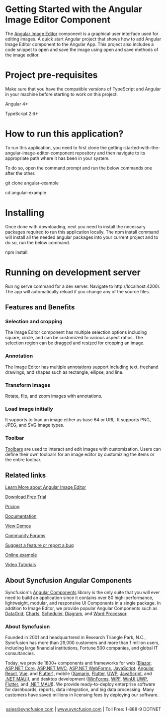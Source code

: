 # Getting Started with the Angular Image Editor Component

The [Angular Image Editor](https://www.syncfusion.com/angular-components/angular-image-editor?utm_source=github&utm_medium=listing&utm_campaign=angular-image-editor-github-samples) component is a graphical user interface used for editing images. A quick start Angular project that shows how to add Angular Image Editor component to the Angular App. This project also includes a code snippet to open and save the image using open and save methods of the image editor. 

# Project pre-requisites

Make sure that you have the compatible versions of TypeScript and Angular in your machine before starting to work on this project.

Angular 4+

TypeScript 2.6+

# How to run this application?

To run this application, you need to first clone the getting-started-with-the-angular-image-editor-component repository and then navigate to its appropriate path where it has been in your system.

To do so, open the command prompt and run the below commands one after the other.

git clone angular-example

cd angular-example

# Installing

Once done with downloading, next you need to install the necessary packages required to run this application locally. The npm install command will install all the needed angular packages into your current project and to do so, run the below command.

npm install

# Running on development server

Run ng serve command for a dev server. Navigate to http://localhost:4200/. The app will automatically reload if you change any of the source files.

## Features and Benefits

### Selection and cropping

The Image Editor component has multiple selection options including square, circle, and can be customized to various aspect ratios. The selection region can be dragged and resized for cropping an image.

### Annotation

The Image Editor has multiple [annotations](https://ej2.syncfusion.com/angular/documentation/image-editor/annotation?utm_source=github&utm_medium=listing&utm_campaign=angular-image-editor-github-samples) support including text, freehand drawings, and shapes such as rectangle, ellipse, and line.

### Transform images

Rotate, flip, and zoom images with annotations.

### Load image initially

It supports to load an image either as base 64 or URL. It supports PNG, JPEG, and SVG image types.

### Toolbar

[Toolbars](https://ej2.syncfusion.com/angular/documentation/image-editor/toolbar?utm_source=github&utm_medium=listing&utm_campaign=angular-image-editor-github-samples) are used to interact and edit images with customization. Users can define their own toolbars for an image editor by customizing the items or the entire toolbar.

## Related links
[Learn More about Angular Image Editor](https://www.syncfusion.com/angular-components/angular-image-editor?utm_source=github&utm_medium=listing&utm_campaign=angular-image-editor-github-samples)

[Download Free Trial](https://www.syncfusion.com/downloads/angular?utm_source=github&utm_medium=listing&utm_campaign=angular-image-editor-github-samples)

[Pricing](https://www.syncfusion.com/sales/teamlicense?utm_source=github&utm_medium=listing&utm_campaign=angular-image-editor-github-samples)

[Documentation](https://ej2.syncfusion.com/angular/documentation/image-editor/getting-started?utm_source=github&utm_medium=listing&utm_campaign=angular-image-editor-github-samples)

[View Demos](https://github.com/SyncfusionExamples/getting-started-with-the-angular-image-editor-component?utm_source=github&utm_medium=listing&utm_campaign=angular-image-editor-github-samples)

[Community Forums](https://www.syncfusion.com/forums/angular-js2?utm_source=github&utm_medium=listing&utm_campaign=angular-image-editor-github-samples)

[Suggest a feature or report a bug](https://www.syncfusion.com/feedback/angular?utm_source=github&utm_medium=listing&utm_campaign=angular-image-editor-github-samples)

[Online example](https://ej2.syncfusion.com/angular/demos/#/bootstrap5/image-editor/default?utm_source=github&utm_medium=listing&utm_campaign=angular-image-editor-github-samples)

[Video Tutorials](https://www.syncfusion.com/tutorial-videos/angular/image-editor?utm_source=github&utm_medium=listing&utm_campaign=angular-image-editor-github-samples)

## About Syncfusion Angular Components

Syncfusion's [Angular Components](https://www.syncfusion.com/angular-components?utm_source=github&utm_medium=listing&utm_campaign=angular-image-editor-github-samples) library is the only suite that you will ever need to build an application since it contains over 80 high-performance, lightweight, modular, and responsive UI Components in a single package. In addition to Image Editor, we provide popular Angular Components such as [DataGrid](https://www.syncfusion.com/angular-components/angular-grid?utm_source=github&utm_medium=listing&utm_campaign=angular-image-editor-github-samples), [Charts](https://www.syncfusion.com/angular-components/angular-charts?utm_source=github&utm_medium=listing&utm_campaign=angular-image-editor-github-samples), [Scheduler](https://www.syncfusion.com/angular-components/angular-scheduler?utm_source=github&utm_medium=listing&utm_campaign=angular-image-editor-github-samples), [Diagram](https://www.syncfusion.com/angular-components/angular-diagram?utm_source=github&utm_medium=listing&utm_campaign=angular-image-editor-github-samples), and [Word Processor](https://www.syncfusion.com/angular-components/angular-word-processor?utm_source=github&utm_medium=listing&utm_campaign=angular-image-editor-github-samples).

### About Syncfusion
Founded in 2001 and headquartered in Research Triangle Park, N.C., Syncfusion has more than 29,000 customers and more than 1 million users, including large financial institutions, Fortune 500 companies, and global IT consultancies.

Today, we provide 1800+ components and frameworks for web ([Blazor](https://www.syncfusion.com/blazor-components?utm_source=github&utm_medium=listing&utm_campaign=angular-image-editor-github-samples), [ASP.NET Core](https://www.syncfusion.com/aspnet-core-ui-controls?utm_source=github&utm_medium=listing&utm_campaign=angular-image-editor-github-samples), [ASP.NET MVC](https://www.syncfusion.com/aspnet-mvc-ui-controls?utm_source=github&utm_medium=listing&utm_campaign=angular-image-editor-github-samples), [ASP.NET WebForms](https://www.syncfusion.com/jquery/aspnet-webforms-ui-controls?utm_source=github&utm_medium=listing&utm_campaign=angular-image-editor-github-samples), [JavaScript](https://www.syncfusion.com/javascript-ui-controls?utm_source=github&utm_medium=listing&utm_campaign=angular-image-editor-github-samples), [Angular](https://www.syncfusion.com/angular-components?utm_source=github&utm_medium=listing&utm_campaign=angular-image-editor-github-samples), [React](https://www.syncfusion.com/react-components?utm_source=github&utm_medium=listing&utm_campaign=angular-image-editor-github-samples), [Vue](https://www.syncfusion.com/vue-components?utm_source=github&utm_medium=listing&utm_campaign=angular-image-editor-github-samples), and [Flutter](https://www.syncfusion.com/flutter-widgets?utm_source=github&utm_medium=listing&utm_campaign=angular-image-editor-github-samples)), mobile ([Xamarin](https://www.syncfusion.com/xamarin-ui-controls?utm_source=github&utm_medium=listing&utm_campaign=angular-image-editor-github-samples), [Flutter](https://www.syncfusion.com/flutter-widgets?utm_source=github&utm_medium=listing&utm_campaign=angular-image-editor-github-samples), [UWP](https://www.syncfusion.com/uwp-ui-controls?utm_source=github&utm_medium=listing&utm_campaign=angular-image-editor-github-samples), [JavaScript](https://www.syncfusion.com/javascript-ui-controls?utm_source=github&utm_medium=listing&utm_campaign=angular-image-editor-github-samples), and [.NET MAUI](https://www.syncfusion.com/maui-controls?utm_source=github&utm_medium=listing&utm_campaign=angular-image-editor-github-samples)), and desktop development ([WinForms](https://www.syncfusion.com/winforms-ui-controls?utm_source=github&utm_medium=listing&utm_campaign=angular-image-editor-github-samples), [WPF](https://www.syncfusion.com/wpf-controls?utm_source=github&utm_medium=listing&utm_campaign=angular-image-editor-github-samples), [WinUI](https://www.syncfusion.com/winui-controls?utm_source=github&utm_medium=listing&utm_campaign=angular-image-editor-github-samples),[UWP](https://www.syncfusion.com/uwp-ui-controls?utm_source=github&utm_medium=listing&utm_campaign=angular-image-editor-github-samples), [Flutter](https://www.syncfusion.com/flutter-widgets?utm_source=github&utm_medium=listing&utm_campaign=angular-image-editor-github-samples), and [.NET MAUI](https://www.syncfusion.com/maui-controls?utm_source=github&utm_medium=listing&utm_campaign=angular-image-editor-github-samples)). We provide ready-to-deploy enterprise software for dashboards, reports, data integration, and big data processing. Many customers have saved millions in licensing fees by deploying our software.

<hr style="height:0.3px;border:none;color:lightgrey;background-color:lightgrey;" />

<p align="center">
<a href="mailto:sales@syncfusion.com?Subject=Syncfusion Angular Image Editor - GitHub" target="_top">sales@syncfusion.com</a> | <a href="https://www.syncfusion.com?utm_source=github&utm_medium=listing&utm_campaign=angular-image-editor-github-samples">www.syncfusion.com</a> | Toll Free: 1-888-9 DOTNET <br>
</p>
